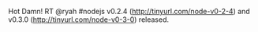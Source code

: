 <!--
id: 1392952391
link: http://kevinisom.info/post/1392952391/hot-damn-rt-ryah-nodejs-v0-2-4
slug: hot-damn-rt-ryah-nodejs-v0-2-4
date: Mon Oct 25 2010 11:51:17 GMT+1300 (NZDT)
raw: {"blog_name":"kevinisom","id":1392952391,"post_url":"http://kevinisom.info/post/1392952391/hot-damn-rt-ryah-nodejs-v0-2-4","slug":"hot-damn-rt-ryah-nodejs-v0-2-4","type":"text","date":"2010-10-24 22:51:17 GMT","timestamp":1287960677,"state":"published","format":"html","reblog_key":"qJE6lnHG","tags":[],"short_url":"http://tmblr.co/Zw68Yy1J1iH7","highlighted":[],"feed_item":"http://twitter.com/kev_nz/statuses/28633672761","from_feed_id":"650289","note_count":0,"title":null,"body":"<p>Hot Damn! RT @ryah #nodejs v0.2.4 (<a href=\"http://tinyurl.com/node-v0-2-4\" target=\"_blank\">http://tinyurl.com/node-v0-2-4</a>) and v0.3.0 (<a href=\"http://tinyurl.com/node-v0-3-0\" target=\"_blank\">http://tinyurl.com/node-v0-3-0</a>) released.</p>"}
publish: 2010-10-025
tags: 
title: null
-->


Hot Damn! RT @ryah \#nodejs v0.2.4 (<http://tinyurl.com/node-v0-2-4>)
and v0.3.0 (<http://tinyurl.com/node-v0-3-0>) released.


